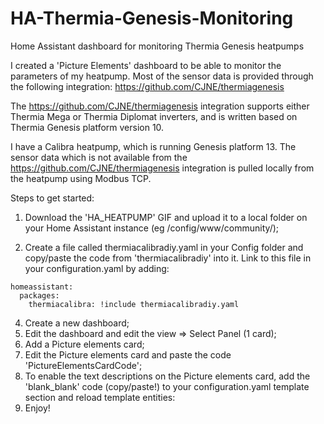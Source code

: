 # HA-Thermia-Genesis-Monitoring
Home Assistant dashboard for monitoring Thermia Genesis heatpumps

I created a 'Picture Elements' dashboard to be able to monitor the parameters of my heatpump.
Most of the sensor data is provided through the following integration: https://github.com/CJNE/thermiagenesis

The https://github.com/CJNE/thermiagenesis integration supports either Thermia Mega or Thermia Diplomat inverters, and is written based on Thermia Genesis platform version 10.

I have a Calibra heatpump, which is running Genesis platform 13.
The sensor data which is not available from the https://github.com/CJNE/thermiagenesis integration is pulled locally from the heatpump using Modbus TCP.


Steps to get started:

1) Download the 'HA_HEATPUMP' GIF and upload it to a local folder on your Home Assistant instance (eg /config/www/community/);
  
2) Create a file called thermiacalibradiy.yaml in your Config folder and copy/paste the code from 'thermiacalibradiy' into it. Link to this file in your configuration.yaml by adding:

```
homeassistant:
  packages:
    thermiacalibra: !include thermiacalibradiy.yaml
```

4) Create a new dashboard;
5) Edit the dashboard and edit the view => Select Panel (1 card);
6) Add a Picture elements card;
7) Edit the Picture elements card and paste the code 'PictureElementsCardCode';
8) To enable the text descriptions on the Picture elements card, add the 'blank_blank' code (copy/paste!) to your configuration.yaml template section and reload template entities:
9) Enjoy!
